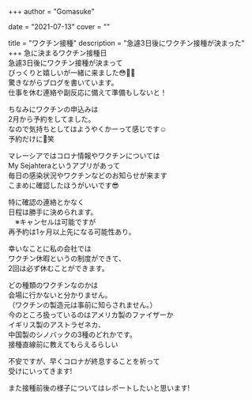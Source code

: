 +++
author = "Gomasuke"

date = "2021-07-13"
cover = ""

title = "ワクチン接種"
description = "急遽3日後にワクチン接種が決まった"
+++
急に決まるワクチン接種日  
急遽3日後にワクチン接種が決まって  
びっくりと嬉しいが一緒に来ました😳🤣🙂  
驚きながらブログを書いています。  
仕事を休む連絡や副反応に備えて準備もしないと！  
  
ちなみにワクチンの申込みは  
2月から予約をしてました。  
なので気持ちとしてはようやくかーって感じです☺️  
予約だけに🤭笑  

  
マレーシアではコロナ情報やワクチンについては  
My Sejahteraというアプリがあって  
毎日の感染状況やワクチンなどのお知らせが来ます  
こまめに確認したほうがいいです😎  
  
特に確認の連絡とかなく  
日程は勝手に決められます。  
　※キャンセルは可能ですが  
  再予約は1ヶ月以上先になる可能性あり。  

幸いなことに私の会社では  
ワクチン休暇というの制度ができて、  
2回は必ず休むことができます。  
  
どの種類のワクチンなのかは  
会場に行かないと分かりません。  
（ワクチンの製造元は事前に知らされません。）  
今のところ扱っているのはアメリカ製のファイザーか  
イギリス製のアストラゼネカ、  
中国製のシノバックの3種のどれかです。  
接種直線前に教えてもらえるらしい  
  
不安ですが、早くコロナが終息することを祈って  
受けにいってきます!  
  
また接種前後の様子についてはレポートしたいと思います!  
  
  
  

